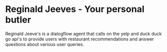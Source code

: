 # Reginald Jeeves - Your personal butler

Reginald Jeeve's is a dialogflow agent that calls on the yelp and duck duck go api's to provide users with restaurant recommendations and answer questions about various user queries. 